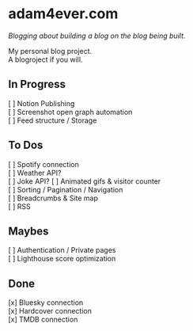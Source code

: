 # adam4ever.com

_Blogging about building a blog on the blog being built._

My personal blog project.  
A blogroject if you will.

## In Progress

[ ] Notion Publishing  
[ ] Screenshot open graph automation  
[ ] Feed structure / Storage

## To Dos

[ ] Spotify connection  
[ ] Weather API?  
[ ] Joke API?
[ ] Animated gifs & visitor counter  
[ ] Sorting / Pagination / Navigation  
[ ] Breadcrumbs & Site map  
[ ] RSS

## Maybes

[ ] Authentication / Private pages  
[ ] Lighthouse score optimization

## Done

[x] Bluesky connection  
[x] Hardcover connection  
[x] TMDB connection
